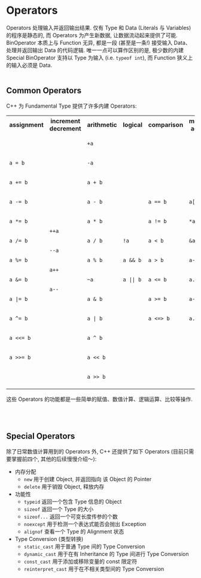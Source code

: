 # Operators

Operators 处理输入并返回输出结果.
仅有 Type 和 Data (Literals 与 Variables) 的程序是静态的, 而 Operators 为产生新数据, 让数据流动起来提供了可能.
BinOperator 本质上与 Function 无异, 都是一段 (甚至是一条!) 接受输入 Data、处理并返回输出 Data 的代码逻辑.
唯一一点可以算作区别的是, 极少数的内建 Special BinOperator 支持以 Type 为输入 (i.e. `typeof int`), 而 Function 狭义上的输入必须是 Data.
<br><br>

## Common Operators
C++ 为 Fundamental Type 提供了许多内建 Operators:

<table>
<tr>
<th>assignment</th>
<th>increment<br>decrement</th>
<th>arithmetic</th>
<th>logical</th>
<th>comparison</th>
<th>member<br>access</th>
<th>other</th>
<tr>

<tr>
<td>
<code>
a = b
</code><br>
<code>
a += b
</code><br>
<code>
a -= b
</code><br>
<code>
a *= b
</code><br>
<code>
a /= b
</code><br>
<code>
a %= b
</code><br>
<code>
a &= b
</code><br>
<code>
a |= b
</code><br>
<code>
a ^= b
</code><br>
<code>
a <<= b
</code><br>
<code>
a >>= b
</code><br>
</td>

<td>
<code>
++a
</code><br>
<code>
--a
</code><br>
<code>
a++
</code><br>
<code>
a--
</code><br>
</td>

<td>
<code>
+a
</code><br>
<code>
-a
</code><br>
<code>
a + b
</code><br>
<code>
a - b
</code><br>
<code>
a * b
</code><br>
<code>
a / b
</code><br>
<code>
a % b
</code><br>
<code>
~a
</code><br>
<code>
a & b
</code><br>
<code>
a | b
</code><br>
<code>
a ^ b
</code><br>
<code>
a << b
</code><br>
<code>
a >> b
</code><br>
</td>

<td>
<code>
!a
</code><br>
<code>
a && b
</code><br>
<code>
a || b
</code><br>
</td>

<td>
<code>
a == b
</code><br>
<code>
a != b
</code><br>
<code>
a < b
</code><br>
<code>
a > b
</code><br>
<code>
a <= b
</code><br>
<code>
a >= b
</code><br>
<code>
a <=> b
</code><br>
</td>

<td>
<code>
a[b]
</code><br>
<code>
*a
</code><br>
<code>
&a
</code><br>
<code>
a->b
</code><br>
<code>
a.b
</code><br>
<code>
a->*b
</code><br>
<code>
a.*b
</code><br>
</td>

<td>
<code>
a(...)
</code><br>
<code>
a, b
</code><br>
<code>
? :
</code><br>
</td>

</tr>
</table>

这些 Operators 的功能都是一些简单的赋值、数值计算、逻辑运算、比较等操作.

<br><br>

## Special Operators
除了日常数值计算用到的 Operators 外, C++ 还提供了如下 Operators (目前只需要掌握前四个, 其他的后续慢慢介绍～):

- 内存分配
  - `new` 用于创建 Object, 并返回指向 该 Object 的 Pointer
  - `delete` 用于销毁 Object, 释放内存
- 功能性
  - `typeid` 返回一个包含 Type 信息的 Object
  - `sizeof` 返回一个 Type 的大小
  - `sizeof...` 返回一个可变长度传参的个数
  - `noexcept` 用于检测一个表达式能否会抛出 Exception
  - `alignof` 查看一个 Type 的 Alignment 状态
- Type Conversion (类型转换)
  - `static_cast` 用于普通 Type 间的 Type Conversion
  - `dynamic_cast` 用于在有 Inheritance 的 Type 间进行 Type Conversion 
  - `const_cast` 用于添加或移除变量的 const 限定符
  - `reinterpret_cast` 用于在不相关类型间的 Type Conversion
